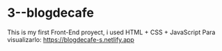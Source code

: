 # 3--blogdecafe
This is my first Front-End proyect, i used HTML + CSS + JavaScript
Para visualizarlo:
https://blogdecafe-s.netlify.app
